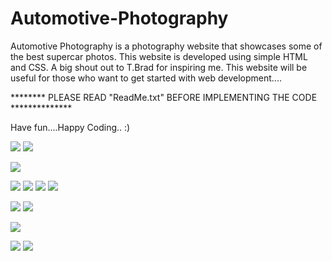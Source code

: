# Automotive-Photography
Automotive Photography is a photography website that showcases some of the best supercar photos.
This website is developed using simple HTML and CSS.
A big shout out to T.Brad for inspiring me.
This website will be useful for those who want to get started with web development....

********    PLEASE READ "ReadMe.txt" BEFORE IMPLEMENTING THE CODE   **************

Have fun....Happy Coding.. :)

![](Screenshots/H1.jpg)
![](Screenshots/H2.jpg)

![](Screenshots/H3.jpg)

![](Screenshots/H4.jpg)
![](Screenshots/L1.jpg)
![](Screenshots/L2.jpg)
![](Screenshots/L3.jpg)

![](Screenshots/H5.jpg)
![](Screenshots/W1.jpg)

![](Screenshots/W2.jpg)

![](Screenshots/W3.jpg)
![](Screenshots/H6.jpg)



